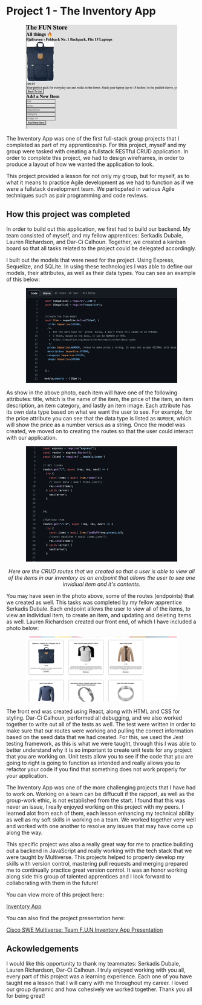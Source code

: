 # Project 1 - The Inventory App 

<p align="center" >
<img  width=400 src="Project Visuals/inventory-app.gif" alt="animated"/>
</p>

The Inventory App was one of the first full-stack group projects that I completed as part of my apprenticeship. For this project, myself and my group were tasked with creating a fullstack RESTful CRUD application. In order to complete this project, we had to design wireframes, in order to produce a layout of how we wanted the application to look. 

This project provided a lesson for not only my group, but for myself, as to what it means to practice Agile development as we had to function as if we were a fullstack development team. We particpated in various Agile techniques such as pair programming and code reviews. 


## How this project was completed

In order to build out this application, we first had to build our backend. My team consisted of myself, and my fellow apprentices: Serkadis Dubale, Lauren Richardson, and Dar-Ci Calhoun. Together, we created a kanban board so that all tasks related to the project could be delegated accordingly. 

I built out the models that were need for the project. Using Express, Sequelize, and SQLite. In using these technologies I was able to define our models, their attributes, as well as their data types. You can see an example of this below: 

<p align="center" >
<img  width=400 src="Project Visuals/fun-code2.png" alt="animated"/>
</p>

As show in the above photo, each item will have one of the following attributes: title, which is the name of the item, the price of the item, an item description, an item category, and lastly an item image. Each attribute has its own data type based on what we want the user to see. For example, for the price attribute you can see that the data type is listed as <code>NUMBER</code>, which will show the price as a number versus as a string. Once the model was created, we moved on to creating the routes so that the user could interact with our application.

<p align="center" >
<img  width=400 src="Project Visuals/fun-code1.png" alt="animated"/>
</p>
<p align="center"> 
<i> Here are the CRUD routes that we created so that a user is able to view all of the items in our inventory as an endpoint that allows the user to see one invidiual item and it's contents. </i>
</p>

You may have seen in the photo above, some of the routes (endpoints) that we created as well. This tasks was completed by my fellow apprentice Serkadis Dubale. Each endpoint allows the user to view all of the items, to view an individual item, to create an item, and updating and deleting items as well. Lauren Richardson created our front end, of which I have included a photo below: 

<p align="center" >
<img  width=400 src="Project Visuals/fun3.png" alt="animated"/>
</p>

The front end was created using React, along with HTML and CSS for styling. Dar-Ci Calhoun, performed all debugging, and we also worked together to write out all of the tests as well. The test were written in order to make sure that our routes were working and pulling the correct information based on the seed data that we had created. For this, we used the Jest testing framework, as this is what we were taught, through this I was able to better understand why it is so important to create unit tests for any project that you are working on. Unit tests allow you to see if the code that you are going to right is going to function as intended and really allows you to refactor your code if you find that something does not work properly for your application.

The Inventory App was one of the more challenging projects that I have had to work on. Working on a team can be diffucult if the rapport, as well as the group-work ethic, is not established from the start. I found that this was never an issue, I really enjoyed working on this project with my peers. I learned alot from each of them, each lesson enhancing my technical ability as well as my soft skills in working on a team. We worked together very well and worked with one another to resolve any issues that may have come up along the way. 

This specific project was also a really great way for me to practice building out a backend in JavaScript and really working with the tech stack that we were taught by Multiverse. This projects helped to properly develop my skills with version control, mastering pull requests and merging prepared me to continually practice great version control. It was an honor working along side this group of talented apprentices and I look forward to collaborating with them in the future! 

You can view more of this project here:

[Inventory App](https://github.com/F-U-N-mv/inventory-app)

You can also find the project presentation here: 

[Cisco SWE Multiverse: Team F.U.N Inventory App Presentation](https://youtu.be/q2yERO9hfsk)


## Ackowledgements 

I would like this opportunity to thank my teammates: Serkadis Dubale, Lauren Richardson, Dar-Ci Calhoun. I truly enjoyed working with you all, every part of this project was a learning experience. Each one of you have taught me a lesson that I will carry with me throughout my career. I loved our group dynamic and how cohesively we worked together. Thank you all for being great! 
